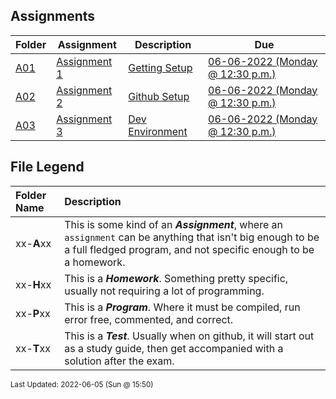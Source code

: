## Assignments
| Folder | Assignment | Description | Due|
 | ------------|------------|------------|------------|
 | [A01](https://github.com/rugbyprof/4443-Mobile-Apps/tree/master/Assignments/A01) | [ Assignment 1 ](https://github.com/rugbyprof/4443-Mobile-Apps/tree/master/Assignments/A01) | [ Getting Setup](https://github.com/rugbyprof/4443-Mobile-Apps/tree/master/Assignments/A01) | [06-06-2022 (Monday @ 12:30 p.m.)](https://github.com/rugbyprof/4443-Mobile-Apps/tree/master/Assignments/A01) |
 | [A02](https://github.com/rugbyprof/4443-Mobile-Apps/tree/master/Assignments/A02) | [ Assignment 2 ](https://github.com/rugbyprof/4443-Mobile-Apps/tree/master/Assignments/A02) | [ Github Setup](https://github.com/rugbyprof/4443-Mobile-Apps/tree/master/Assignments/A02) | [06-06-2022 (Monday @ 12:30 p.m.)](https://github.com/rugbyprof/4443-Mobile-Apps/tree/master/Assignments/A02) |
 | [A03](https://github.com/rugbyprof/4443-Mobile-Apps/tree/master/Assignments/A03) | [ Assignment 3 ](https://github.com/rugbyprof/4443-Mobile-Apps/tree/master/Assignments/A03) | [ Dev Environment](https://github.com/rugbyprof/4443-Mobile-Apps/tree/master/Assignments/A03) | [06-06-2022 (Monday @ 12:30 p.m.)](https://github.com/rugbyprof/4443-Mobile-Apps/tree/master/Assignments/A03) |
 
    
## File Legend

| Folder Name | Description |
|:-----------|:-------------|
|xx-**A**xx | This is some kind of an ***Assignment***, where an `assignment` can be anything that isn't big enough to be a full fledged program, and not specific enough to be a homework. |
|xx-**H**xx | This is a ***Homework***. Something pretty specific, usually not requiring a lot of programming. |
|xx-**P**xx | This is a ***Program***. Where it must be compiled, run error free, commented, and correct. |
|xx-**T**xx | This is a ***Test***. Usually when on github, it will start out as a study guide, then get accompanied with a solution after the exam. |

    
<sup>Last Updated: 2022-06-05 (Sun @ 15:50)</sup>